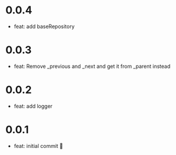 
# 0.0.4

- feat: add baseRepository

# 0.0.3

- feat: Remove _previous and _next and get it from _parent instead

# 0.0.2

- feat: add logger

# 0.0.1

- feat: initial commit 🎉
